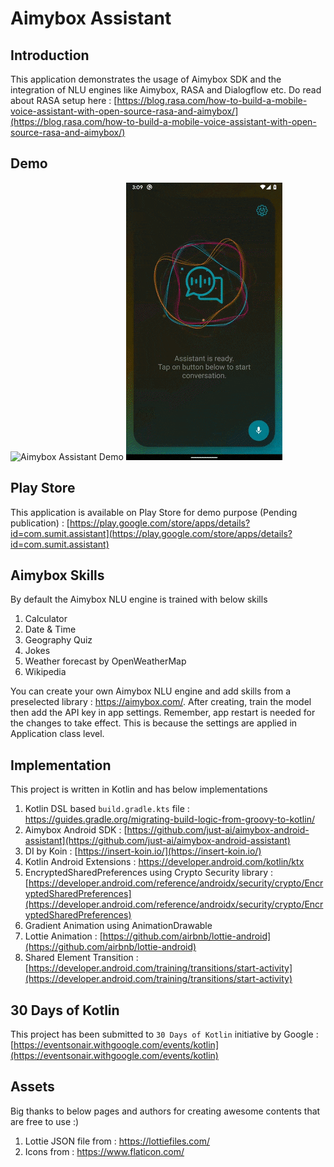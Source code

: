 #  Aimybox Assistant
## Introduction
This application demonstrates the usage of Aimybox SDK and the integration of NLU engines like Aimybox, RASA and Dialogflow etc. Do read about RASA setup here : [https://blog.rasa.com/how-to-build-a-mobile-voice-assistant-with-open-source-rasa-and-aimybox/](https://blog.rasa.com/how-to-build-a-mobile-voice-assistant-with-open-source-rasa-and-aimybox/)

## Demo

![Aimybox Assistant Demo](demo/aimybox_assistant_by_sumit.gif)
![Aimybox Assistant Demo](demo/aimybox_assistant_dark_by_sumit.gif)

## Play Store
This application is available on Play Store for demo purpose (Pending publication) : [https://play.google.com/store/apps/details?id=com.sumit.assistant](https://play.google.com/store/apps/details?id=com.sumit.assistant)

## Aimybox Skills
By default the Aimybox NLU engine is trained with below skills

 1. Calculator
 2. Date & Time
 3. Geography Quiz
 4. Jokes
 5. Weather forecast by OpenWeatherMap
 6. Wikipedia

You can create your own Aimybox NLU engine and add skills from a preselected library : https://aimybox.com/. After creating, train the model then add the API key in app settings. Remember, app restart is needed for the changes to take effect. This is because the settings are applied in Application class level.

## Implementation
This project is written in Kotlin and has below implementations

 1. Kotlin DSL based `build.gradle.kts` file : https://guides.gradle.org/migrating-build-logic-from-groovy-to-kotlin/
 2. Aimybox Android SDK : [https://github.com/just-ai/aimybox-android-assistant](https://github.com/just-ai/aimybox-android-assistant)
 3. DI by Koin : [https://insert-koin.io/](https://insert-koin.io/)
 4. Kotlin Android Extensions : https://developer.android.com/kotlin/ktx
 5. EncryptedSharedPreferences using Crypto Security library : [https://developer.android.com/reference/androidx/security/crypto/EncryptedSharedPreferences](https://developer.android.com/reference/androidx/security/crypto/EncryptedSharedPreferences)
 6. Gradient Animation using AnimationDrawable
 7. Lottie Animation : [https://github.com/airbnb/lottie-android](https://github.com/airbnb/lottie-android)
 8. Shared Element Transition : [https://developer.android.com/training/transitions/start-activity](https://developer.android.com/training/transitions/start-activity)

## 30 Days of Kotlin
This project has been submitted to `30 Days of Kotlin` initiative by Google : [https://eventsonair.withgoogle.com/events/kotlin](https://eventsonair.withgoogle.com/events/kotlin)

## Assets

Big thanks to below pages and authors for creating awesome contents that are free to use :) 

1. Lottie JSON file from : https://lottiefiles.com/
2. Icons from : https://www.flaticon.com/